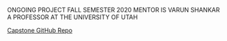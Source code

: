 ONGOING PROJECT FALL SEMESTER 2020
MENTOR IS VARUN SHANKAR A PROFESSOR AT THE UNIVERSITY OF UTAH

[Capstone GitHub Repo](https://github.com/alexnel24/RecursionPredictingAPI)
